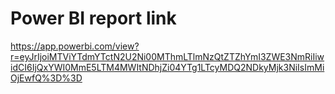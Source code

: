 # Power BI report link
https://app.powerbi.com/view?r=eyJrIjoiMTViYTdmYTctN2U2Ni00MThmLTlmNzQtZTZhYmI3ZWE3NmRiIiwidCI6IjQxYWI0MmE5LTM4MWItNDhjZi04YTg1LTcyMDQ2NDkyMjk3NiIsImMiOjEwfQ%3D%3D
